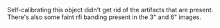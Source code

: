 Self-calibrating this object didn't get rid of the artifacts that are present. There's also some faint rfi banding present in the 3" and 6" images. 
